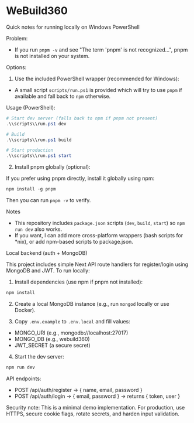 WeBuild360
===========

Quick notes for running locally on Windows PowerShell

Problem:
- If you run `pnpm -v` and see "The term 'pnpm' is not recognized...", pnpm is not installed on your system.

Options:

1) Use the included PowerShell wrapper (recommended for Windows):

- A small script `scripts/run.ps1` is provided which will try to use `pnpm` if available and fall back to `npm` otherwise.

Usage (PowerShell):

```powershell
# Start dev server (falls back to npm if pnpm not present)
.\\scripts\\run.ps1 dev

# Build
.\\scripts\\run.ps1 build

# Start production
.\\scripts\\run.ps1 start
```

2) Install pnpm globally (optional):

If you prefer using pnpm directly, install it globally using npm:

```powershell
npm install -g pnpm
```

Then you can run `pnpm -v` to verify.

Notes
- This repository includes `package.json` scripts (`dev`, `build`, `start`) so `npm run dev` also works.
- If you want, I can add more cross-platform wrappers (bash scripts for *nix), or add npm-based scripts to package.json.

Local backend (auth + MongoDB)

This project includes simple Next API route handlers for register/login using MongoDB and JWT. To run locally:

1. Install dependencies (use npm if pnpm not installed):

```powershell
npm install
```

2. Create a local MongoDB instance (e.g., run `mongod` locally or use Docker).

3. Copy `.env.example` to `.env.local` and fill values:

- MONGO_URI (e.g., mongodb://localhost:27017)
- MONGO_DB (e.g., webuild360)
- JWT_SECRET (a secure secret)

4. Start the dev server:

```powershell
npm run dev
```

API endpoints:
- POST /api/auth/register  -> { name, email, password }
- POST /api/auth/login     -> { email, password } -> returns { token, user }

Security note: This is a minimal demo implementation. For production, use HTTPS, secure cookie flags, rotate secrets, and harden input validation.

